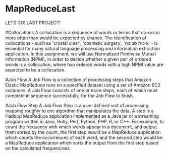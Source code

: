 # MapReduceLast
LETS GO! LAST PROJECT!

#Collocations
A collocation is a sequence of words or terms that co-occur more often than would be expected by chance. The identification of collocations - such as 'crystal clear', 'cosmetic surgery', 'איכות סביבה' - is essential for many natural language processing and information extraction application.
In this assignment, we will use Normalized Pointwise Mutual Information (NPMI), in order to decide whether a given pair of ordered words is a collocation, where two ordered words with a high NPMI value are expected to be a collocation.

#Job Flow
A Job Flow is a collection of processing steps that Amazon Elastic MapReduce runs on a specified dataset using a set of Amazon EC2 instances. A Job Flow consists of one or more steps, each of which must complete in sequence successfully, for the Job Flow to finish.

#Job Flow Step
A Job Flow Step is a user-defined unit of processing, mapping roughly to one algorithm that manipulates the data. A step is a Hadoop MapReduce application implemented as a Java jar or a streaming program written in Java, Ruby, Perl, Python, PHP, R, or C++. For example, to count the frequency with which words appear in a document, and output them sorted by the count, the first step would be a MapReduce application which counts the occurrences of each word, and the second step would be a MapReduce application which sorts the output from the first step based on the calculated frequenciess.
